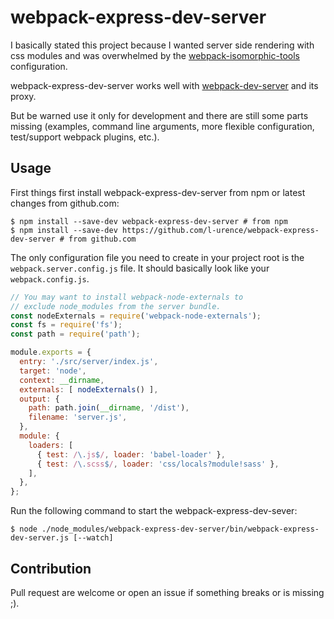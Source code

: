 # webpack-express-dev-server
I basically stated this project because I wanted server side rendering with css modules and was overwhelmed by the [webpack-isomorphic-tools](https://github.com/halt-hammerzeit/webpack-isomorphic-tools) configuration.

webpack-express-dev-server works well with [webpack-dev-server](https://github.com/webpack/webpack-dev-server) and its proxy.

But be warned use it only for development and there are still some parts missing (examples, command line arguments, more flexible configuration, test/support webpack plugins, etc.).

## Usage
First things first install webpack-express-dev-server from npm or latest changes from github.com:

```shell
$ npm install --save-dev webpack-express-dev-server # from npm
$ npm install --save-dev https://github.com/l-urence/webpack-express-dev-server # from github.com
```

The only configuration file you need to create in your project root is the `webpack.server.config.js` file. It should basically look like your `webpack.config.js`.

```javascript
// You may want to install webpack-node-externals to
// exclude node_modules from the server bundle.
const nodeExternals = require('webpack-node-externals');
const fs = require('fs');
const path = require('path');

module.exports = {
  entry: './src/server/index.js',
  target: 'node',
  context: __dirname,
  externals: [ nodeExternals() ],
  output: {
    path: path.join(__dirname, '/dist'),
    filename: 'server.js',
  },
  module: {
    loaders: [
      { test: /\.js$/, loader: 'babel-loader' },
      { test: /\.scss$/, loader: 'css/locals?module!sass' },
    ],
  },
};
```

Run the following command to start the webpack-express-dev-sever:

```shell
$ node ./node_modules/webpack-express-dev-server/bin/webpack-express-dev-server.js [--watch]
```

## Contribution
Pull request are welcome or open an issue if something breaks or  is missing ;).
